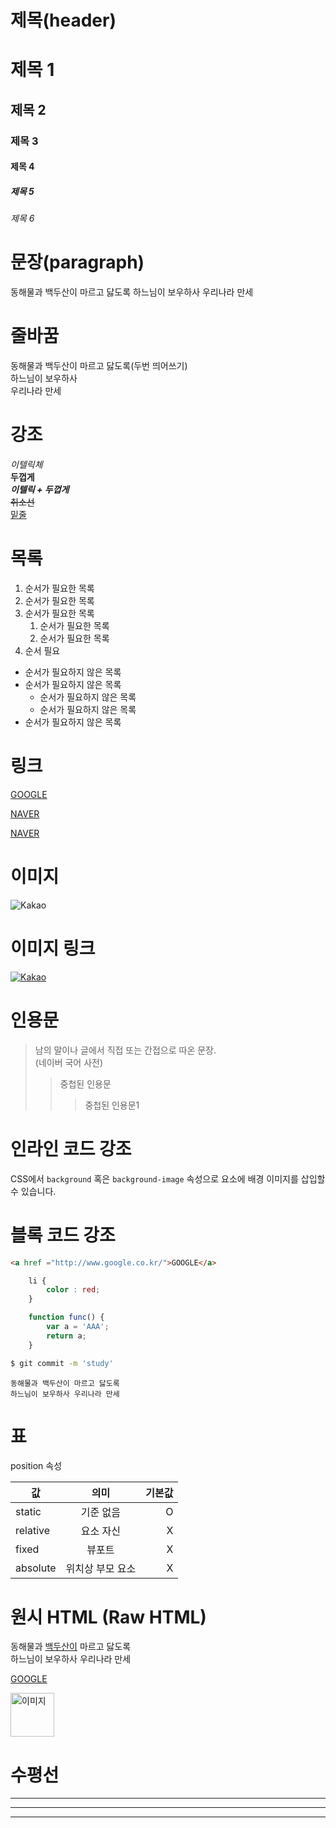 # 제목(header)

# 제목 1
## 제목 2
### 제목 3
#### 제목 4
##### 제목 5
###### 제목 6

# 문장(paragraph)
동해물과 백두산이 마르고 닳도록 
하느님이 보우하사 우리나라 만세

# 줄바꿈
동해물과 백두산이 마르고 닳도록(두번 띄어쓰기)  
하느님이 보우하사<br/> 우리나라 만세

# 강조
_이텔릭체_  
**두껍게**  
_**이텔릭 + 두껍게**_  
~~취소선~~  
<u>밑줄</u>  

# 목록

1. 순서가 필요한 목록
1. 순서가 필요한 목록
1. 순서가 필요한 목록
    1. 순서가 필요한 목록
    1. 순서가 필요한 목록
1. 순서 필요

- 순서가 필요하지 않은 목록
- 순서가 필요하지 않은 목록
    - 순서가 필요하지 않은 목록
    - 순서가 필요하지 않은 목록
- 순서가 필요하지 않은 목록

# 링크
[GOOGLE](https://google.com)

[NAVER](https://naver.com "NAVER로 이동!")



<a href="https://naver.com" title="NAVER로 이동!" target="_blank">NAVER</a>


# 이미지
![Kakao](https://static.inven.co.kr/image_2011/board/common/icon_sns_kakaotalk.gif)

# 이미지 링크
[![Kakao](https://static.inven.co.kr/image_2011/board/common/icon_sns_kakaotalk.gif)](http://naver.com)


# 인용문
> 남의 말이나 글에서 직접 또는 간접으로 따온 문장.  
> (네이버 국어 사전)
>> 중첩된 인용문
>>> 중첩된 인용문1


# 인라인 코드 강조
CSS에서 `background` 혹은 `background-image` 속성으로 요소에 배경 이미지를 삽입할 수 있습니다.


# 블록 코드 강조
```html
<a href ="http://www.google.co.kr/">GOOGLE</a>
```

```css
    li {
        color : red;
    }
```

```javascript
    function func() {
        var a = 'AAA';
        return a;
    }
```

```bash
$ git commit -m 'study'
```

```plaintext
동해물과 백두산이 마르고 닳도록
하느님이 보우하사 우리나라 만세
```

# 표
position 속성

값 | 의미 | 기본값
--|:--:|--:
static | 기준 없음 | O
relative | 요소 자신 | X
fixed | 뷰포트 | X
absolute | 위치상 부모 요소 | X

# 원시 HTML (Raw HTML)

동해물과 <span style="text-decoration: underline;">백두산이</span> 마르고 닳도록<br>
하느님이 보우하사 우리나라 만세


<a href ="http://www.google.co.kr/" title="구글로 이동" target="_blank">GOOGLE</a>

<img width="70" src="https://" alt="이미지"></img>

# 수평선
---

***

___